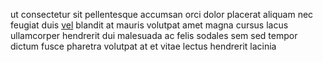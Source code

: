 ut consectetur sit pellentesque accumsan orci dolor placerat aliquam nec feugiat
duis [vel](generated_webpages/metus7.md) blandit at mauris volutpat amet magna
cursus lacus ullamcorper hendrerit dui malesuada ac felis sodales sem sed
tempor dictum fusce pharetra volutpat at et vitae lectus hendrerit lacinia